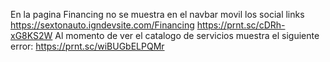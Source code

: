 En la pagina Financing no se muestra en el navbar movil los social links https://sextonauto.igndevsite.com/Financing https://prnt.sc/cDRh-xG8KS2W
 Al momento de ver el catalogo de servicios muestra el siguiente error:
 https://prnt.sc/wiBUGbELPQMr